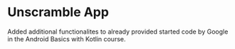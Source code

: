 Unscramble App
===================================

Added additional functionalites to already provided started code by Google in the Android Basics with Kotlin course.